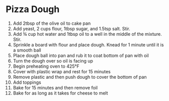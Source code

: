 # Pizza Dough

1. Add 2tbsp of the olive oil to cake pan
2. Add yeast, 2 cups flour, 1tbsp sugar, and 1.5tsp salt. Stir.
3. Add ¾ cup hot water and 1tbsp oil to a well in the middle of the mixture. Stir.
4. Sprinkle a board with flour and place dough. Knead for 1 minute until it is a smooth ball
5. Place dough ball into pan and rub it to coat bottom of pan with oil
6. Turn the dough over so oil is facing up
7. Begin preheating oven to 425°F
8. Cover with plastic wrap and rest for 15 minutes
9. Remove plastic and then push dough to cover the bottom of pan
10. Add toppings
11. Bake for 15 minutes and then remove foil
12. Bake for as long as it takes for cheese to melt